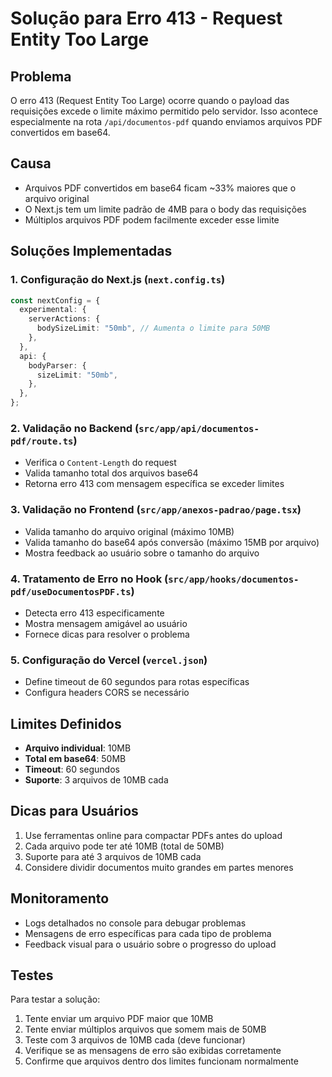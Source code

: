 # Solução para Erro 413 - Request Entity Too Large

## Problema

O erro 413 (Request Entity Too Large) ocorre quando o payload das requisições excede o limite máximo permitido pelo servidor. Isso acontece especialmente na rota `/api/documentos-pdf` quando enviamos arquivos PDF convertidos em base64.

## Causa

- Arquivos PDF convertidos em base64 ficam ~33% maiores que o arquivo original
- O Next.js tem um limite padrão de 4MB para o body das requisições
- Múltiplos arquivos PDF podem facilmente exceder esse limite

## Soluções Implementadas

### 1. Configuração do Next.js (`next.config.ts`)

```typescript
const nextConfig = {
  experimental: {
    serverActions: {
      bodySizeLimit: "50mb", // Aumenta o limite para 50MB
    },
  },
  api: {
    bodyParser: {
      sizeLimit: "50mb",
    },
  },
};
```

### 2. Validação no Backend (`src/app/api/documentos-pdf/route.ts`)

- Verifica o `Content-Length` do request
- Valida tamanho total dos arquivos base64
- Retorna erro 413 com mensagem específica se exceder limites

### 3. Validação no Frontend (`src/app/anexos-padrao/page.tsx`)

- Valida tamanho do arquivo original (máximo 10MB)
- Valida tamanho do base64 após conversão (máximo 15MB por arquivo)
- Mostra feedback ao usuário sobre o tamanho do arquivo

### 4. Tratamento de Erro no Hook (`src/app/hooks/documentos-pdf/useDocumentosPDF.ts`)

- Detecta erro 413 especificamente
- Mostra mensagem amigável ao usuário
- Fornece dicas para resolver o problema

### 5. Configuração do Vercel (`vercel.json`)

- Define timeout de 60 segundos para rotas específicas
- Configura headers CORS se necessário

## Limites Definidos

- **Arquivo individual**: 10MB
- **Total em base64**: 50MB
- **Timeout**: 60 segundos
- **Suporte**: 3 arquivos de 10MB cada

## Dicas para Usuários

1. Use ferramentas online para compactar PDFs antes do upload
2. Cada arquivo pode ter até 10MB (total de 50MB)
3. Suporte para até 3 arquivos de 10MB cada
4. Considere dividir documentos muito grandes em partes menores

## Monitoramento

- Logs detalhados no console para debugar problemas
- Mensagens de erro específicas para cada tipo de problema
- Feedback visual para o usuário sobre o progresso do upload

## Testes

Para testar a solução:

1. Tente enviar um arquivo PDF maior que 10MB
2. Tente enviar múltiplos arquivos que somem mais de 50MB
3. Teste com 3 arquivos de 10MB cada (deve funcionar)
4. Verifique se as mensagens de erro são exibidas corretamente
5. Confirme que arquivos dentro dos limites funcionam normalmente
